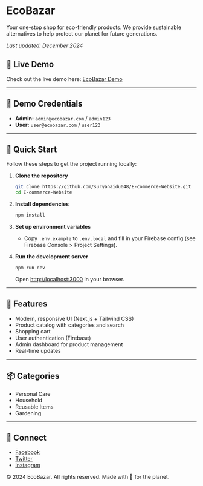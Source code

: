 # EcoBazar

Your one-stop shop for eco-friendly products. We provide sustainable alternatives to help protect our planet for future generations.

*Last updated: December 2024*

## 🌱 Live Demo

Check out the live demo here: [EcoBazar Demo](https://ecobazar-vit.vercel.app/)

---

## 🧪 Demo Credentials

- **Admin:** `admin@ecobazar.com` / `admin123`
- **User:** `user@ecobazar.com` / `user123`

---

## 🚀 Quick Start

Follow these steps to get the project running locally:

1. **Clone the repository**
   ```bash
   git clone https://github.com/suryanaidu048/E-commerce-Website.git
   cd E-commerce-Website
   ```

2. **Install dependencies**
   ```bash
   npm install
   ```

3. **Set up environment variables**
   - Copy `.env.example` to `.env.local` and fill in your Firebase config (see Firebase Console > Project Settings).

4. **Run the development server**
   ```bash
   npm run dev
   ```
   Open [http://localhost:3000](http://localhost:3000) in your browser.

---

## 🛒 Features
- Modern, responsive UI (Next.js + Tailwind CSS)
- Product catalog with categories and search
- Shopping cart
- User authentication (Firebase)
- Admin dashboard for product management
- Real-time updates

---

## 📦 Categories
- Personal Care
- Household
- Reusable Items
- Gardening

---

## 🤝 Connect
- [Facebook](#)
- [Twitter](#)
- [Instagram](#)

© 2024 EcoBazar. All rights reserved. Made with 💚 for the planet.
